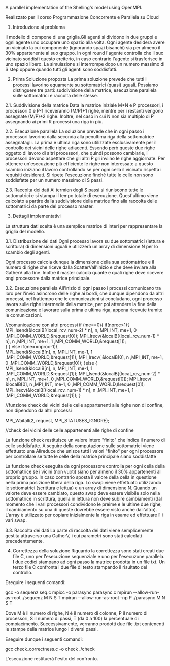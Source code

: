 A parallel implementation of the Shelling's model using OpenMPI.

Realizzato per il corso Programmazione Concorrente e Parallela su Cloud

1. Introduzione al problema

Il modello di compone di una griglia.Gli agenti si dividono in due gruppi e ogni agente uno occupare uno spazio alla volta. Ogni agente desidera avere un vicinato la cui componente (ignorando spazi bisanchi) sia per almeno il 30% appartenente al suo gruppo.
In ogni round l'agente controlla che il suo vicinato soddisfi questo creiterio, in caso contrario l'agente si trasferisce in uno spazio libero. La simulazione si interrompe dopo un numero massimo di S step oppure quando tutti gli agenti sono soddisfatti.


2. Prima Soluzione proposta
La prima soluzione prevede che tutti i processi lavorino equamente su sottomatrici (quasi) uguali. Possiamo distinguere tre parti:
suddivisione della matrice, esecuzione parallela sulle sottomatrici e raccolta delle stesse.

  2.1. Suddivisione della matrice
Data la matrice iniziale M*N e P processori, i processori 0 e P-1 riceveranno (M/P)+1 righe, mentre per i restanti vengono assegnate (M/P)+2 righe. Inoltre, nel caso in cui N non sia multiplo di P assegnando ai primi R processi una riga in più. 


  2.2. Esecuzione parallela
La soluzione prevede che in ogni passo i processori lavorino dalla seconda alla penultima riga della sottomatrice assegnatagli. La prima e ultima riga sono utilizzate esclusivamente per il controllo dei vicini delle righe adiacenti. Essendo però queste due righe oggetto di lavoro di altri processori, che quindi possono cambiarle, i processori devono aspettare che gli altri P gli inviino le righe aggiornate. Per ottenere un'esecuzione più efficiente le righe non interessate a questo scambio iniziano il lavoro controllando se per ogni cella il vicinato rispetta i requisiti desiderati. Si ripete l'esecuzione finchè tutte le celle non sono soddisfatte per un numero massimo di S passi.

  2.3. Raccolta dei dati
Al termien degli S passi si riuniscono tutte le sottomatrici e si stampa il tempo totale di esecuzione. Quest'ultimo viene calcolato a partire dalla suddivisione della matrice fino alla raccolta delle sottomatrici da parte del processo master.

3. Dettagli implementativi

La struttura dati scelta è una semplice matrice di interi per rappresentare la griglia del modello.

  3.1. Distribuzione dei dati
Ogni processo lavora su due sottomatrici (lettura e scrittura) di dimensioni uguali e utilizzerà un array di dimensione N per lo scambio degli agenti.

Ogni processo calcola dunque la dimensione della sua sottomatrice e il numero di righe che riceve dalla ScatterVall'inizio e che deve inviare alla GatherV alla fine. Inoltre il master calcola quante e quali righe deve ricevere ongi processore dalla matrice principale.

  3.2. Esecuzione parallela
All'inizio di ogni passo i processi comunicano tra loro per l'invio asincrono delle righe ai bordi, che dunque dipendono da altri processi, nel frattempo che le comunicazioni si concludano, ogni processo lavora sulle righe intermedie della matrice, per poi attendere la fine della comunicazione e lavorare sulla prima e ultima riga, appena ricevute tramite le comunicazioni.


//comunicazione con altri processi
if (me==0){
  if(nproc>1){
    MPI_Isend(&localB[(local_rcv_num-2) * n], n, MPI_INT,
        me+1,  0 ,MPI_COMM_WORLD,&request[0]);
    MPI_Irecv(&localB[(local_rcv_num-1) * n], n ,MPI_INT,
        me+1,  1 ,MPI_COMM_WORLD,&request[1]);    
  }
} else if(me==nproc-1){    
  MPI_Isend(&localB[n], n, MPI_INT,
      me-1,  1 ,MPI_COMM_WORLD,&request[1]);
  MPI_Irecv( &localB[0], n ,MPI_INT,
      me-1, 0 ,MPI_COMM_WORLD,&request[0]);
  }else {  
  MPI_Isend(&localB[n], n, MPI_INT,
      me-1,  1 ,MPI_COMM_WORLD,&request[1]);
  MPI_Isend(&localB[(local_rcv_num-2) * n], n, MPI_INT,
      me+1,  0 ,MPI_COMM_WORLD,&request[0]);
  MPI_Irecv( &localB[0], n ,MPI_INT,
      me-1, 0 ,MPI_COMM_WORLD,&request[0]);
  MPI_Irecv(&localB[(local_rcv_num-1) * n], n ,MPI_INT,
      me+1,  1 ,MPI_COMM_WORLD,&request[1]);
  }

//funzione check dei vicini delle celle appartenenti alle righe non di confine, non dipendono da altri processi

MPI_Waitall(2, request, MPI_STATUSES_IGNORE);    

//check dei vicini delle celle appartenenti alle righe di confine

La funzione check restituisce un valore intero "finito" che indica il numero di celle soddisfatte.
A seguire della computazione sulle sottomatrici viene effettuato una Allreduce che unisce tutti i valori "finito" per ogni processore per controllare se tutte le celle della matrice principale siano soddisfatte

La funzione check eseguita da ogni processore controlla per ogni cella della sottomatrice se i vicini (non vuoti) siano per almeno il 30% appartenenti al proprio gruppo. In caso contrario sposta il valore della cella in questione nella prima posizione libera della riga. Lo swap viene effettuato utilizzando le sottomatrici (scrittura e lettua) e un array di dimensione N. Quando un valorte deve essere cambiato, questo swap deve essere visibile solo nella sottomatrice in scrittura, quella in lettura non deve subire cambiamenti (dal momento che i vari processori condividono le preime e le ultime due righe, il cambiamento su una di queste dovrebbe essere visto anche dall'altro). L'array è utilizzato per copiare inizialmente la riga in esame ed effettuare lì i vari swap. 

  3.3. Raccolta dei dati
La parte di raccolta dei dati viene semplicemente gestita attraverso una GatherV, i cui parametri sono stati calcolati precedentemente.

4. Correttezza della soluzione
Riguardo la correttezza sono stati creati due file C, uno per l'esecuzione sequenziale e uno per l'esecuzone parallela. I due codici stampano ad ogni passo la matrice prodotta in un file txt. Un terzo file C confronta i due file di testo stampando il risultato del controllo.

Eseguire i seguenti comandi:

  gcc -o sequenz seq.c
  mpicc -o parasync parasync.c 
  mpirun --allow-run-as-root ./sequenz M N S T 
  mpirun --allow-run-as-root -np P ./parasync M N S T

Dove M è il numero di righe, N è il numero di colonne, P il numero di processori, S il numero di passi, T (da 0 a 100) la percentuale di compiacimento. Successivamente, verranno prodotti due file .txt contenenti le stampe della matrice lungo i diversi passi. 

Eseguire dunque i seguenti comandi:

  gcc check_correctness.c -o check
  ./check

L'esecuzione restituerà l'esito del confronto.
